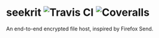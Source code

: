 # seekrit ![Travis CI](https://img.shields.io/travis/winneon/seekrit.svg?style=flat-square) ![Coveralls](https://img.shields.io/coveralls/winneon/seekrit.svg?style=flat-square)

An end-to-end encrypted file host, inspired by Firefox Send.
